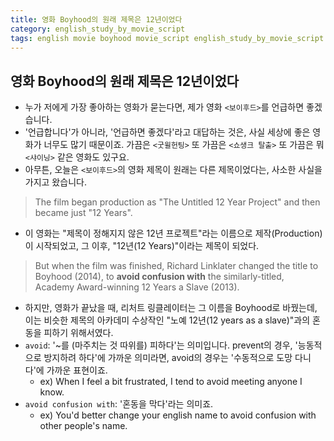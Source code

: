 ```yaml
---
title: 영화 Boyhood의 원래 제목은 12년이었다
category: english_study_by_movie_script
tags: english movie boyhood movie_script english_study_by_movie_script Boyhood
---
```


## 영화 Boyhood의 원래 제목은 12년이었다

- 누가 저에게 가장 좋아하는 영화가 묻는다면, 제가 영화 `<보이후드>`를 언급하면 좋겠습니다. 
- '언급합니다'가 아니라, '언급하면 좋겠다'라고 대답하는 것은, 사실 세상에 좋은 영화가 너무도 많기 때문이죠. 가끔은 `<굿윌헌팅>` 또 가끔은 `<쇼생크 탈출>` 또 가끔은 뭐 `<샤이닝>` 같은 영화도 있구요. 
- 아무튼, 오늘은 `<보이후드>`의 영화 제목이 원래는 다른 제목이었다는, 사소한 사실을 가지고 왔습니다.

> The film began production as "The Untitled 12 Year Project" and then became just "12 Years". 

- 이 영화는 "제목이 정해지지 않은 12년 프로젝트"라는 이름으로 제작(Production)이 시작되었고, 그 이후, "12년(12 Years)"이라는 제목이 되었다.

> But when the film was finished, Richard Linklater changed the title to Boyhood (2014), to **avoid confusion with** the similarly-titled, Academy Award-winning 12 Years a Slave (2013).

- 하지만, 영화가 끝났을 때, 리처트 링클레이터는 그 이름을 Boyhood로 바꿨는데, 이는 비슷한 제목의 아카데미 수상작인 "노예 12년(12 years as a slave)"과의 혼동을 피하기 위해서였다.
- `avoid`: '~를 (마주치는 것 따위를) 피하다'는 의미입니다. prevent의 경우, '능동적으로 방지하려 하다'에 가까운 의미라면, avoid의 경우는 '수동적으로 도망 다니다'에 가까운 표현이죠. 
  - ex) When I feel a bit frustrated, I tend to avoid meeting anyone I know. 
- `avoid confusion with`: '혼동을 막다'라는 의미죠.
  - ex) You'd better change your english name to avoid confusion with other people's name.
